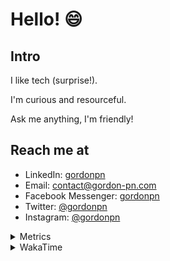 # Hello! 😄

## Intro

I like tech (surprise!).

I'm curious and resourceful.

Ask me anything, I'm friendly!

## Reach me at

- LinkedIn: [gordonpn](https://www.linkedin.com/in/gordonpn/)
- Email: [contact@gordon-pn.com](mailto:contact@gordon-pn.com)
- Facebook Messenger: [gordonpn](https://www.messenger.com/t/Gordonpn)
- Twitter: [@gordonpn](https://twitter.com/Gordonpn)
- Instagram: [@gordonpn](https://www.instagram.com/gordonpn/)

<details>
  <summary>Metrics</summary>

  <img align="center" src="https://github.com/gordonpn/gordonpn/blob/master/github-metrics.svg" alt="GitHub Metrics">

</details>

<details>
  <summary>WakaTime</summary>

  <!--START_SECTION:waka-->
📊 **This Week I Spent My Time On** 

```text
💬 Programming Languages: 
Java                     6 hrs 12 mins       ███████████░░░░░░░░░░░░░░   43.68 % 
XML                      5 hrs 26 mins       ██████████░░░░░░░░░░░░░░░   38.25 % 
Brazil Dependency Config 1 hr 57 mins        ███░░░░░░░░░░░░░░░░░░░░░░   13.83 % 
Bash                     21 mins             █░░░░░░░░░░░░░░░░░░░░░░░░   02.53 % 
YAML                     7 mins              ░░░░░░░░░░░░░░░░░░░░░░░░░   00.82 % 

🔥 Editors: 
IntelliJ IDEA            13 hrs 47 mins      ████████████████████████░   97.09 % 
VS Code                  21 mins             █░░░░░░░░░░░░░░░░░░░░░░░░   02.53 % 
Cursor                   3 mins              ░░░░░░░░░░░░░░░░░░░░░░░░░   00.38 % 
```


 Last Updated on 19/09/2024 16:25:39 UTC
<!--END_SECTION:waka-->
</details>
